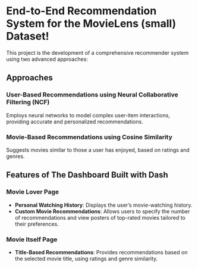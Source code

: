 # End-to-End Recommendation System for the MovieLens (small) Dataset!

This project is the development of a comprehensive recommender system using two advanced approaches:

## Approaches

### User-Based Recommendations using Neural Collaborative Filtering (NCF)
Employs neural networks to model complex user-item interactions, providing accurate and personalized recommendations.

### Movie-Based Recommendations using Cosine Similarity
Suggests movies similar to those a user has enjoyed, based on ratings and genres.

## Features of The Dashboard Built with Dash

### Movie Lover Page
- **Personal Watching History**: Displays the user’s movie-watching history.
- **Custom Movie Recommendations**: Allows users to specify the number of recommendations and view posters of top-rated movies tailored to their preferences.

### Movie Itself Page
- **Title-Based Recommendations**: Provides recommendations based on the selected movie title, using ratings and genre similarity.
